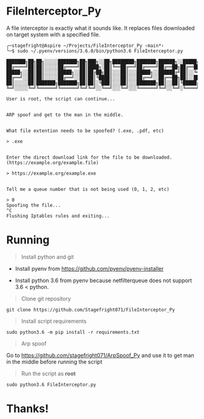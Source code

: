 # FileInterceptor_Py
A file interceptor is exactly what it sounds like. It replaces files downloaded on target system with a specified file.

```
╭─stagefright@Aspire ~/Projects/FileInterceptor_Py ‹main*› 
╰─$ sudo ~/.pyenv/versions/3.6.0/bin/python3.6 FileInterceptor.py 

███████╗██╗██╗░░░░░███████╗██╗███╗░░██╗████████╗███████╗██████╗░░█████╗░███████╗██████╗░████████╗░█████╗░██████╗░
██╔════╝██║██║░░░░░██╔════╝██║████╗░██║╚══██╔══╝██╔════╝██╔══██╗██╔══██╗██╔════╝██╔══██╗╚══██╔══╝██╔══██╗██╔══██╗
█████╗░░██║██║░░░░░█████╗░░██║██╔██╗██║░░░██║░░░█████╗░░██████╔╝██║░░╚═╝█████╗░░██████╔╝░░░██║░░░██║░░██║██████╔╝
██╔══╝░░██║██║░░░░░██╔══╝░░██║██║╚████║░░░██║░░░██╔══╝░░██╔══██╗██║░░██╗██╔══╝░░██╔═══╝░░░░██║░░░██║░░██║██╔══██╗
██║░░░░░██║███████╗███████╗██║██║░╚███║░░░██║░░░███████╗██║░░██║╚█████╔╝███████╗██║░░░░░░░░██║░░░╚█████╔╝██║░░██║
╚═╝░░░░░╚═╝╚══════╝╚══════╝╚═╝╚═╝░░╚══╝░░░╚═╝░░░╚══════╝╚═╝░░╚═╝░╚════╝░╚══════╝╚═╝░░░░░░░░╚═╝░░░░╚════╝░╚═╝░░╚═╝

User is root, the script can continue...


ARP spoof and get to the man in the middle.


What file extention needs to be spoofed? (.exe, .pdf, etc)

> .exe


Enter the direct download link for the file to be downloaded. (https://example.org/example.file)

> https://example.org/example.exe


Tell me a queue number that is not being used (0, 1, 2, etc)

> 0
Spoofing the file...
^C
Flushing Iptables rules and exiting...
```

# Running

> Install python and git

* Install pyenv from https://github.com/pyenv/pyenv-installer

* Install python 3.6 from pyenv because netfilterqueue does not support 3.6 < python.

> Clone git repository
```
git clone https://github.com/Stagefright071/FileInterceptor_Py
```

> Install script requirements
```
sudo python3.6 -m pip install -r requirements.txt
```


> Arp spoof

Go to https://github.com/stagefright071/ArpSpoof_Py and use it to get man in the middle before running the script

> Run the script as **root**
```
sudo python3.6 FileInterceptor.py
```

# Thanks!